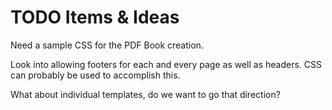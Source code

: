# TODO Items & Ideas

Need a sample CSS for the PDF Book creation.

Look into allowing footers for each and every page as well as headers. CSS can probably be used to accomplish this.


What about individual templates, do we want to go that direction? 